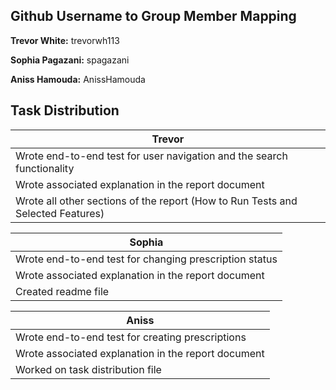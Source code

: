 ## Github Username to Group Member Mapping
**Trevor White:** trevorwh113

**Sophia Pagazani:** spagazani

**Aniss Hamouda:** AnissHamouda

## Task Distribution

| Trevor |
| -----  |
| Wrote end-to-end test for user navigation and the search functionality |
| Wrote associated explanation in the report document |
| Wrote all other sections of the report (How to Run Tests and Selected Features) |

| Sophia |
| -----  |
| Wrote end-to-end test for changing prescription status |
| Wrote associated explanation in the report document |
| Created readme file |


| Aniss |
| -----  |
| Wrote end-to-end test for creating prescriptions |
| Wrote associated explanation in the report document |
| Worked on task distribution file |

